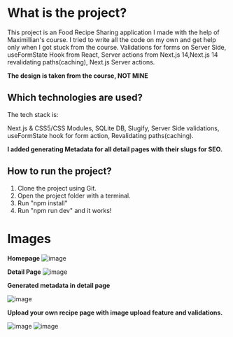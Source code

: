 # **What is the project?**

This project is an Food Recipe Sharing application I made with the help of Maximillian's course. I tried to write all the code on my own and get help only when I got stuck from the course.
Validations for forms on Server Side,  useFormState Hook from React, Server actions from Next.js 14,Next.js 14 revalidating paths(caching), Next.js Server actions.

**The design is taken from the course, NOT MINE**


## **Which technologies are used?**
The tech stack is:

Next.js & CSS5/CSS Modules, SQLite DB, Slugify, Server Side validations, useFormState hook for form action, Revalidating paths(caching).

**I added generating Metadata for all detail pages with their slugs for SEO.**

## **How to run the project?**
1. Clone the project using Git.
2. Open the project folder with a terminal.
3. Run "npm install"
4. Run "npm run dev"
and it works!

# **Images**
**Homepage**
![image](https://github.com/fatihdonmezdev/Foodies-Nextjs/assets/72231439/6a69ba9f-bac4-4aee-a318-297b88189a4d)

**Detail Page**
![image](https://github.com/fatihdonmezdev/Foodies-Nextjs/assets/72231439/7df8d16c-4961-4bfd-b7cc-0bbe07aeec5d)

**Generated metadata in detail page**

![image](https://github.com/fatihdonmezdev/Foodies-Nextjs/assets/72231439/497fdd80-2627-4337-b7e3-cdf5e8a07fac)

**Upload your own recipe page with image upload feature and validations.**

![image](https://github.com/fatihdonmezdev/Foodies-Nextjs/assets/72231439/61dfc025-ba65-4dc3-aa7b-e614c9782c47)
![image](https://github.com/fatihdonmezdev/Foodies-Nextjs/assets/72231439/0767b857-a654-455b-8b08-27814aa6f464)
